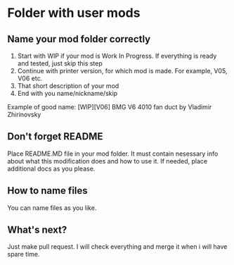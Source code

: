# Folder with user mods

## Name your mod folder correctly

1. Start with WIP if your mod is Work In Progress. If everything is ready and tested, just skip this step
2. Continue with printer version, for which mod is made. For example, V05, V06 etc.
3. That short description of your mod
4. End with you name/nickname/skip

Example of good name: [WIP][V06] BMG V6 4010 fan duct by Vladimir Zhirinovsky

## Don't forget README

Place README.MD file in your mod folder. It must contain nesessary info about what this modification does and how to use it. If needed, place additional docs as you please.

## How to name files

You can name files as you like.

## What's next?

Just make pull request. I will check everything and merge it when i will have spare time.
